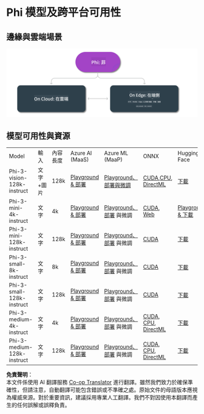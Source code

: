 <!--
CO_OP_TRANSLATOR_METADATA:
{
  "original_hash": "777aa0ff38fceecc29a00834f2f7a2f0",
  "translation_date": "2025-07-16T17:57:30+00:00",
  "source_file": "md/01.Introduction/01/01.Edgeandcloud.md",
  "language_code": "mo"
}
-->
# Phi 模型及跨平台可用性

## 邊緣與雲端場景

![EdgeCloud](../../../../../translated_images/01.phiedgecloud.8bf97c622feae80b00fd3ae03fb6cdacfc4f26d0e1a1dcfa4e278abbb8ac22e2.mo.png)

## 模型可用性與資源

| | | | | | | | | |
|-|-|-|-|-|-|-|-|-|
|Model|輸入|內容長度|Azure AI (MaaS)|Azure ML (MaaP)|ONNX|Hugging Face|Ollama|Nvidia NIM|
|Phi-3-vision-128k-instruct|文字+圖片|128k|[Playground & 部署](https://ai.azure.com/explore/models/Phi-3-vision-128k-instruct/version/2/registry/azureml)|[Playground、部署與微調](https://ml.azure.com/registries/azureml/models/Phi-3-vision-128k-instruct/version/2)|[CUDA](https://huggingface.co/microsoft/Phi-3-vision-128k-instruct-onnx-cuda/tree/main),[CPU](https://huggingface.co/microsoft/Phi-3-vision-128k-instruct-onnx-cpu/tree/main), [DirectML](https://huggingface.co/microsoft/Phi-3-vision-128k-instruct-onnx-directml/tree/main)|[下載](https://huggingface.co/microsoft/Phi-3-vision-128k-instruct)|-NA-|[NIM APIs](https://build.nvidia.com/microsoft/phi-3-vision-128k-instruct)|
|Phi-3-mini-4k-instruct|文字|4k|[Playground & 部署](https://aka.ms/phi3-mini-4k-azure-ml)|[Playground、部署](https://aka.ms/phi3-mini-4k-azure-ml) 與微調|[CUDA](https://huggingface.co/microsoft/Phi-3-mini-4k-instruct-onnx), [Web](https://huggingface.co/microsoft/Phi-3-mini-4k-instruct-onnx)|[Playground & 下載](https://huggingface.co/chat/models/microsoft/Phi-3-mini-4k-instruct)|[GGUF](https://huggingface.co/microsoft/Phi-3-mini-4k-instruct-gguf)|[NIM APIs](https://build.nvidia.com/microsoft/phi-3-mini-4k)|
|Phi-3-mini-128k-instruct|文字|128k|[Playground & 部署](https://ai.azure.com/explore/models/Phi-3-mini-128k-instruct/version/9/registry/azureml)|[Playground、部署](https://ai.azure.com/explore/models/Phi-3-mini-128k-instruct/version/9/registry/azureml) 與微調|[CUDA](https://huggingface.co/microsoft/Phi-3-mini-128k-instruct-onnx)|[下載](https://huggingface.co/microsoft/Phi-3-mini-128k-instruct-onnx)|-NA-|[NIM APIs](https://build.nvidia.com/microsoft/phi-3-mini)|
|Phi-3-small-8k-instruct|文字|8k|[Playground & 部署](https://ml.azure.com/registries/azureml/models/Phi-3-small-8k-instruct/version/2)|[Playground、部署](https://ai.azure.com/explore/models/Phi-3-small-8k-instruct/version/2/registry/azureml) 與微調|[CUDA](https://huggingface.co/microsoft/Phi-3-small-8k-instruct-onnx-cuda)|[下載](https://huggingface.co/microsoft/Phi-3-small-8k-instruct-onnx-cuda)|-NA-|[NIM APIs](https://build.nvidia.com/microsoft/phi-3-small-8k-instruct?docker=false)|
|Phi-3-small-128k-instruct|文字|128k|[Playground & 部署](https://ai.azure.com/explore/models/Phi-3-small-128k-instruct/version/2/registry/azureml)|[Playground、部署](https://ml.azure.com/registries/azureml/models/Phi-3-small-128k-instruct/version/2) 與微調|[CUDA](https://huggingface.co/microsoft/Phi-3-medium-128k-instruct-onnx-cuda)|[下載](https://huggingface.co/microsoft/Phi-3-small-128k-instruct)|-NA-|[NIM APIs](https://build.nvidia.com/microsoft/phi-3-small-128k-instruct?docker=false)|
|Phi-3-medium-4k-instruct|文字|4k|[Playground & 部署](https://huggingface.co/microsoft/Phi-3-medium-4k-instruct)|[Playground、部署](https://ml.azure.com/registries/azureml/models/Phi-3-medium-4k-instruct/version/2) 與微調|[CUDA](https://huggingface.co/microsoft/Phi-3-medium-4k-instruct-onnx-cuda/tree/main), [CPU](https://huggingface.co/microsoft/Phi-3-medium-4k-instruct-onnx-cpu/tree/main), [DirectML](https://huggingface.co/microsoft/Phi-3-medium-4k-instruct-onnx-directml/tree/main)|[下載](https://huggingface.co/microsoft/Phi-3-medium-4k-instruct)|-NA-|[NIM APIs](https://build.nvidia.com/microsoft/phi-3-medium-4k-instruct?docker=false)|
|Phi-3-medium-128k-instruct|文字|128k|[Playground & 部署](https://ai.azure.com/explore/models/Phi-3-medium-128k-instruct/version/2)|[Playground、部署](https://ml.azure.com/registries/azureml/models/Phi-3-medium-128k-instruct/version/2) 與微調|[CUDA](https://huggingface.co/microsoft/Phi-3-medium-128k-instruct-onnx-cuda/tree/main), [CPU](https://huggingface.co/microsoft/Phi-3-medium-128k-instruct-onnx-cpu/tree/main), [DirectML](https://huggingface.co/microsoft/Phi-3-medium-128k-instruct-onnx-directml/tree/main)|[下載](https://huggingface.co/microsoft/Phi-3-medium-128k-instruct)|-NA-|-NA-|

**免責聲明**：  
本文件係使用 AI 翻譯服務 [Co-op Translator](https://github.com/Azure/co-op-translator) 進行翻譯。雖然我們致力於確保準確性，但請注意，自動翻譯可能包含錯誤或不準確之處。原始文件的母語版本應視為權威來源。對於重要資訊，建議採用專業人工翻譯。我們不對因使用本翻譯而產生的任何誤解或誤釋負責。